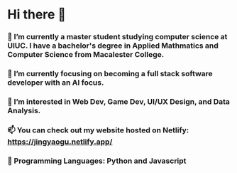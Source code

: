 # Hi there 👋


### 🔭 I’m currently a master student studying computer science at UIUC. I have a bachelor's degree in Applied Mathmatics and Computer Science from Macalester College.
### 🌱 I’m currently focusing on becoming a full stack software developer with an AI focus.
### 👯 I’m interested in Web Dev, Game Dev, UI/UX Design, and Data Analysis.
### 📫 You can check out my website hosted on Netlify: https://jingyaogu.netlify.app/
### :star2: Programming Languages: Python and Javascript
